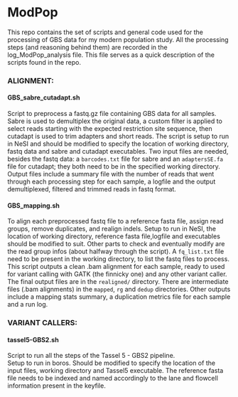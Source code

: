 # ModPop

This repo contains the set of scripts and general code used for the processing of GBS data for my modern population study.
All the processing steps (and reasoning behind them) are recorded in the log_ModPop_analysis file.
This file serves as a quick description of the scripts found in the repo.

### ALIGNMENT:

#### GBS_sabre_cutadapt.sh
Script to preprocess a fastq.gz file containing GBS data for all samples.  
Sabre is used to demultiplex the original data, a custom filter is applied to select reads starting with the expected restriction site sequence, then cutadapt is used to trim adapters and short reads. The script is setup to run in NeSI and should be modified to specify the location of working directory, fastq data and sabre and cutadapt executables. Two input files are needed, besides the fastq data: a `barcodes.txt` file for sabre and an `adaptersSE.fa` file for cutadapt; they both need to be in the specified working directory. Output files include a summary file with the number of reads that went through each processing step for each sample, a logfile and the output demultiplexed, filtered and trimmed reads in fastq format.

#### GBS_mapping.sh
To align each preprocessed fastq file to a reference fasta file, assign read groups, remove duplicates, and realign indels. Setup to run in NeSI, the location of working directory, reference fasta file,logfile and executables should be modified to suit. Other parts to check and eventually modify are the read group infos (about halfway through the script). A `fq_list.txt` file need to be present in the working directory, to list the fastq files to process. This script outputs a clean .bam alignment for each sample, ready to used for variant calling with GATK (the finnicky one) and any other variant caller. The final output files are in the `realigned/` directory. There are intermediate files (.bam alignments) in the `mapped`, `rg` and `dedup` directories. Other outputs include a mapping stats summary, a duplication metrics file for each sample and a run log. 

### VARIANT CALLERS:

#### tassel5-GBS2.sh
Script to run all the steps of the Tassel 5 - GBS2 pipeline.  
Setup to run in boros. Should be modified to specify the location of the input files, working directory and Tassel5 executable. The reference fasta file needs to be indexed and named accordingly to the lane and flowcell information present in the keyfile.
